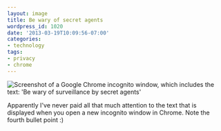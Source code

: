 ```yaml
---
layout: image
title: Be wary of secret agents
wordpress_id: 1020
date: '2013-03-19T10:09:56-07:00'
categories:
- technology
tags:
- privacy
- chrome
---
```

<img src="https://willnorris.com/content/uploads/2013/03/incognito.png" alt="Screenshot of a Google Chrome incognito
window, which includes the text: 'Be wary of surveillance by secret agents'" class="aligncenter" />

Apparently I've never paid all that much attention to the text that is displayed when you open a new incognito window in
Chrome.  Note the fourth bullet point :)
